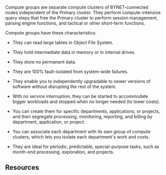 
Compute groups are separate compute clusters of BYNET-connected nodes independent of the Primary cluster. They perform compute-intensive query steps that free the Primary cluster to perform session management, parsing engine functions, and tactical or other short-term functions.

Compute groups have these characteristics:

-   They can read large tables in Object File System.

-   They hold intermediate data in memory or in internal drives.

-   They store no permanent data.

-   They are 100% fault-isolated from system-wide failures.

-   They enable you to independently upgradable to newer versions of software without disrupting the rest of the system.

-   With no service interruption, they can be started to accommodate bigger workloads and stopped when no longer needed (to lower costs).

-   You can create them for specific departments, applications, or projects, and then segregate processing, monitoring, reporting, and billing by department, application, or project.

-   You can associate each department with its own group of compute clusters, which lets you isolate each department's work and costs.

-   They are ideal for periodic, predictable, special-purpose tasks, such as month-end processing, exploration, and projects.


## Resources


